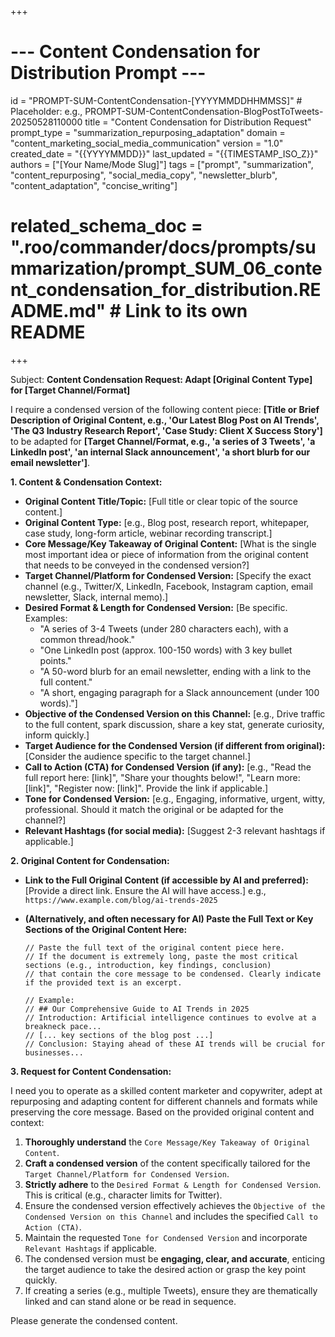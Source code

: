 +++
# --- Content Condensation for Distribution Prompt ---
id = "PROMPT-SUM-ContentCondensation-[YYYYMMDDHHMMSS]" # Placeholder: e.g., PROMPT-SUM-ContentCondensation-BlogPostToTweets-20250528110000
title = "Content Condensation for Distribution Request"
prompt_type = "summarization_repurposing_adaptation"
domain = "content_marketing_social_media_communication"
version = "1.0"
created_date = "{{YYYYMMDD}}"
last_updated = "{{TIMESTAMP_ISO_Z}}"
authors = ["[Your Name/Mode Slug]"]
tags = ["prompt", "summarization", "content_repurposing", "social_media_copy", "newsletter_blurb", "content_adaptation", "concise_writing"]
# related_schema_doc = ".roo/commander/docs/prompts/summarization/prompt_SUM_06_content_condensation_for_distribution.README.md" # Link to its own README
+++

Subject: **Content Condensation Request: Adapt [Original Content Type] for [Target Channel/Format]**

I require a condensed version of the following content piece: **[Title or Brief Description of Original Content, e.g., 'Our Latest Blog Post on AI Trends', 'The Q3 Industry Research Report', 'Case Study: Client X Success Story']** to be adapted for **[Target Channel/Format, e.g., 'a series of 3 Tweets', 'a LinkedIn post', 'an internal Slack announcement', 'a short blurb for our email newsletter']**.

**1. Content & Condensation Context:**
   *   **Original Content Title/Topic:** [Full title or clear topic of the source content.]
   *   **Original Content Type:** [e.g., Blog post, research report, whitepaper, case study, long-form article, webinar recording transcript.]
   *   **Core Message/Key Takeaway of Original Content:** [What is the single most important idea or piece of information from the original content that needs to be conveyed in the condensed version?]
   *   **Target Channel/Platform for Condensed Version:** [Specify the exact channel (e.g., Twitter/X, LinkedIn, Facebook, Instagram caption, email newsletter, Slack, internal memo).]
   *   **Desired Format & Length for Condensed Version:** [Be specific. Examples:
        *   "A series of 3-4 Tweets (under 280 characters each), with a common thread/hook."
        *   "One LinkedIn post (approx. 100-150 words) with 3 key bullet points."
        *   "A 50-word blurb for an email newsletter, ending with a link to the full content."
        *   "A short, engaging paragraph for a Slack announcement (under 100 words)."]
   *   **Objective of the Condensed Version on this Channel:** [e.g., Drive traffic to the full content, spark discussion, share a key stat, generate curiosity, inform quickly.]
   *   **Target Audience for the Condensed Version (if different from original):** [Consider the audience specific to the target channel.]
   *   **Call to Action (CTA) for Condensed Version (if any):** [e.g., "Read the full report here: [link]", "Share your thoughts below!", "Learn more: [link]", "Register now: [link]". Provide the link if applicable.]
   *   **Tone for Condensed Version:** [e.g., Engaging, informative, urgent, witty, professional. Should it match the original or be adapted for the channel?]
   *   **Relevant Hashtags (for social media):** [Suggest 2-3 relevant hashtags if applicable.]

**2. Original Content for Condensation:**

*   **Link to the Full Original Content (if accessible by AI and preferred):**
    [Provide a direct link. Ensure the AI will have access.]
    e.g., `https://www.example.com/blog/ai-trends-2025`

*   **(Alternatively, and often necessary for AI) Paste the Full Text or Key Sections of the Original Content Here:**
    ```text
    // Paste the full text of the original content piece here.
    // If the document is extremely long, paste the most critical sections (e.g., introduction, key findings, conclusion) 
    // that contain the core message to be condensed. Clearly indicate if the provided text is an excerpt.

    // Example:
    // ## Our Comprehensive Guide to AI Trends in 2025
    // Introduction: Artificial intelligence continues to evolve at a breakneck pace...
    // [... key sections of the blog post ...]
    // Conclusion: Staying ahead of these AI trends will be crucial for businesses...
    ```

**3. Request for Content Condensation:**

I need you to operate as a skilled content marketer and copywriter, adept at repurposing and adapting content for different channels and formats while preserving the core message. Based on the provided original content and context:

1.  **Thoroughly understand** the `Core Message/Key Takeaway of Original Content`.
2.  **Craft a condensed version** of the content specifically tailored for the `Target Channel/Platform for Condensed Version`.
3.  **Strictly adhere** to the `Desired Format & Length for Condensed Version`. This is critical (e.g., character limits for Twitter).
4.  Ensure the condensed version effectively achieves the `Objective of the Condensed Version on this Channel` and includes the specified `Call to Action (CTA)`.
5.  Maintain the requested `Tone for Condensed Version` and incorporate `Relevant Hashtags` if applicable.
6.  The condensed version must be **engaging, clear, and accurate**, enticing the target audience to take the desired action or grasp the key point quickly.
7.  If creating a series (e.g., multiple Tweets), ensure they are thematically linked and can stand alone or be read in sequence.

Please generate the condensed content.